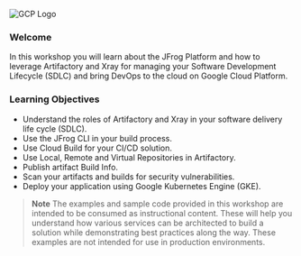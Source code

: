 ![GCP Logo](../../docs/images/gcp-logo.png) 


### Welcome

In this workshop you will learn about the JFrog Platform and how to leverage Artifactory and Xray for managing your Software Development Lifecycle (SDLC) and bring DevOps to the cloud on Google Cloud Platform.

### Learning Objectives
- Understand the roles of Artifactory and Xray in your software delivery life cycle (SDLC).
- Use the JFrog CLI in your build process.
- Use Cloud Build for your CI/CD solution.
- Use Local, Remote and Virtual Repositories in Artifactory.
- Publish artifact Build Info.
- Scan your artifacts and builds for security vulnerabilities.
- Deploy your application using Google Kubernetes Engine (GKE).


> **Note** The examples and sample code provided in this workshop are intended to be consumed as instructional content. These will help you understand how various services can be architected to build a solution while demonstrating best practices along the way. These examples are not intended for use in production environments.

